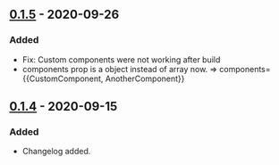 ## [0.1.5] - 2020-09-26

### Added

- Fix: Custom components were not working after build
- components prop is a object instead of array now. => components={{CustomComponent, AnotherComponent}}

## [0.1.4] - 2020-09-15

### Added

- Changelog added.

[unreleased]: https://github.com/Anilsenay/rearkdown/commits/master
[0.1.5]: https://github.com/Anilsenay/rearkdown/releases/tag/0.1.5
[0.1.4]: https://github.com/Anilsenay/rearkdown/releases/tag/0.1.4
